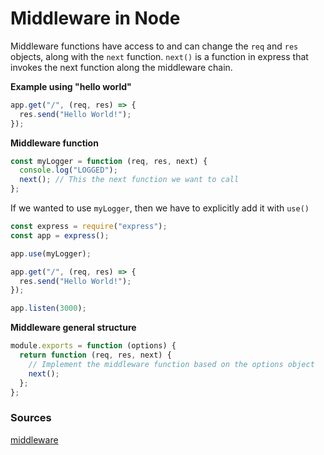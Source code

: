 # Middleware in Node

Middleware functions have access to and can change the `req` and `res` objects, along with the `next` function. `next()` is a function in express that invokes the next function along the middleware chain.

**Example using "hello world"**

```javascript
app.get("/", (req, res) => {
  res.send("Hello World!");
});
```

**Middleware function**

```javascript
const myLogger = function (req, res, next) {
  console.log("LOGGED");
  next(); // This the next function we want to call
};
```

If we wanted to use `myLogger`, then we have to explicitly add it with `use()`

```javascript
const express = require("express");
const app = express();

app.use(myLogger);

app.get("/", (req, res) => {
  res.send("Hello World!");
});

app.listen(3000);
```

**Middleware general structure**

```js
module.exports = function (options) {
  return function (req, res, next) {
    // Implement the middleware function based on the options object
    next();
  };
};
```

### Sources

[middleware](https://expressjs.com/en/guide/writing-middleware.html)
